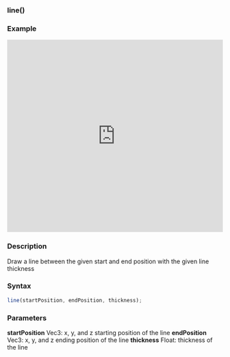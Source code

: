 ### line()

### Example

<iframe width="100%" height="450px" src="https://shader-park.appspot.com/sculpture/-LguKbv-eG-uzde919UQ?example=true&embed=true" frameborder="0"></iframe>

### Description
Draw a line between the given start and end position with the given line thickness

### Syntax
```js
line(startPosition, endPosition, thickness);
```

### Parameters
**startPosition** Vec3: x, y, and z starting position of the line
**endPosition** Vec3: x, y, and z ending position of the line
**thickness** Float: thickness of the line